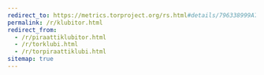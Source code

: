 ```yaml
---
redirect_to: https://metrics.torproject.org/rs.html#details/796338999A7E34CA4C0F2C6092618C82C0D335D9
permalink: /r/klubitor.html
redirect_from:
  - /r/piraattiklubitor.html
  - /r/torklubi.html
  - /r/torpiraattiklubi.html
sitemap: true
---
```


